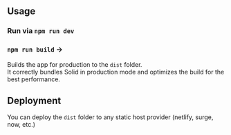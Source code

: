 ## Usage
### Run via `npm run dev`
### `npm run build` -> 

Builds the app for production to the `dist` folder.<br>
It correctly bundles Solid in production mode and optimizes the build for the best performance.



## Deployment

You can deploy the `dist` folder to any static host provider (netlify, surge, now, etc.)
